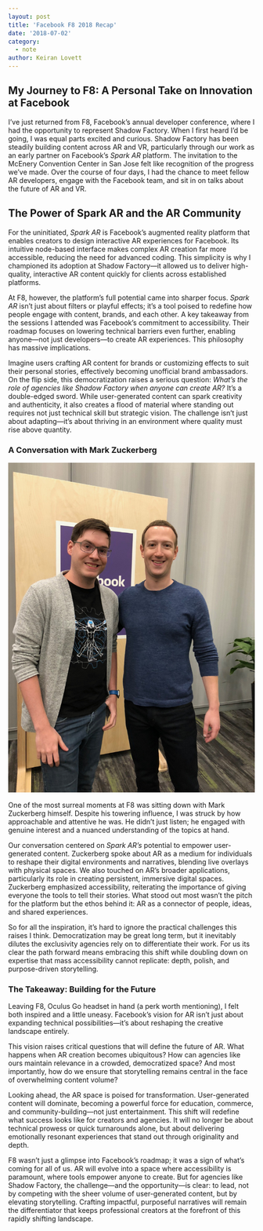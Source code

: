 ```yaml
---
layout: post
title: 'Facebook F8 2018 Recap'
date: '2018-07-02'
category:
  - note
author: Keiran Lovett
---
```


## My Journey to F8: A Personal Take on Innovation at Facebook  

I’ve just returned from F8, Facebook’s annual developer conference, where I had the opportunity to represent Shadow Factory. When I first heard I’d be going, I was equal parts excited and curious. Shadow Factory has been steadily building content across AR and VR, particularly through our work as an early partner on Facebook’s *Spark AR* platform. The invitation to the McEnery Convention Center in San Jose felt like recognition of the progress we’ve made. Over the course of four days, I had the chance to meet fellow AR developers, engage with the Facebook team, and sit in on talks about the future of AR and VR.  


## The Power of Spark AR and the AR Community  

For the uninitiated, *Spark AR* is Facebook’s augmented reality platform that enables creators to design interactive AR experiences for Facebook. Its intuitive node-based interface makes complex AR creation far more accessible, reducing the need for advanced coding. This simplicity is why I championed its adoption at Shadow Factory—it allowed us to deliver high-quality, interactive AR content quickly for clients across established platforms.  

At F8, however, the platform’s full potential came into sharper focus. *Spark AR* isn’t just about filters or playful effects; it’s a tool poised to redefine how people engage with content, brands, and each other. A key takeaway from the sessions I attended was Facebook’s commitment to accessibility. Their roadmap focuses on lowering technical barriers even further, enabling anyone—not just developers—to create AR experiences. This philosophy has massive implications.  

Imagine users crafting AR content for brands or customizing effects to suit their personal stories, effectively becoming unofficial brand ambassadors. On the flip side, this democratization raises a serious question: *What’s the role of agencies like Shadow Factory when anyone can create AR?* It’s a double-edged sword. While user-generated content can spark creativity and authenticity, it also creates a flood of material where standing out requires not just technical skill but strategic vision. The challenge isn’t just about adapting—it’s about thriving in an environment where quality must rise above quantity.  


### A Conversation with Mark Zuckerberg  

![Rountable Photos with Mark Zuckerberg](IMG_4841.jpg)

One of the most surreal moments at F8 was sitting down with Mark Zuckerberg himself. Despite his towering influence, I was struck by how approachable and attentive he was. He didn’t just listen; he engaged with genuine interest and a nuanced understanding of the topics at hand.  

Our conversation centered on *Spark AR’s* potential to empower user-generated content. Zuckerberg spoke about AR as a medium for individuals to reshape their digital environments and narratives, blending live overlays with physical spaces. We also touched on AR’s broader applications, particularly its role in creating persistent, immersive digital spaces. Zuckerberg emphasized accessibility, reiterating the importance of giving everyone the tools to tell their stories. What stood out most wasn’t the pitch for the platform but the ethos behind it: AR as a connector of people, ideas, and shared experiences.  

So for all the inspiration, it’s hard to ignore the practical challenges this raises I think. Democratization may be great long term, but it inevitably dilutes the exclusivity agencies rely on to differentiate their work. For us its clear the path forward means embracing this shift while doubling down on expertise that mass accessibility cannot replicate: depth, polish, and purpose-driven storytelling.  


### The Takeaway: Building for the Future  

Leaving F8, Oculus Go headset in hand (a perk worth mentioning), I felt both inspired and a little uneasy. Facebook’s vision for AR isn’t just about expanding technical possibilities—it’s about reshaping the creative landscape entirely.

This vision raises critical questions that will define the future of AR. What happens when AR creation becomes ubiquitous? How can agencies like ours maintain relevance in a crowded, democratized space? And most importantly, how do we ensure that storytelling remains central in the face of overwhelming content volume?

Looking ahead, the AR space is poised for transformation. User-generated content will dominate, becoming a powerful force for education, commerce, and community-building—not just entertainment. This shift will redefine what success looks like for creators and agencies. It will no longer be about technical prowess or quick turnarounds alone, but about delivering emotionally resonant experiences that stand out through originality and depth.

F8 wasn’t just a glimpse into Facebook’s roadmap; it was a sign of what’s coming for all of us. AR will evolve into a space where accessibility is paramount, where tools empower anyone to create. But for agencies like Shadow Factory, the challenge—and the opportunity—is clear: to lead, not by competing with the sheer volume of user-generated content, but by elevating storytelling. Crafting impactful, purposeful narratives will remain the differentiator that keeps professional creators at the forefront of this rapidly shifting landscape.

